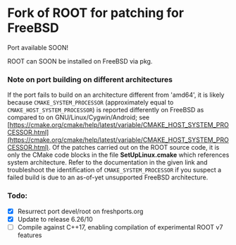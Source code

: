 # Fork of ROOT for patching for FreeBSD

Port available SOON!

ROOT can SOON be installed on FreeBSD via pkg.

### Note on port building on different architectures

If the port fails to build on an architecture different from 'amd64', it is likely because `CMAKE_SYSTEM_PROCESSOR` (approximately equal to `CMAKE_HOST_SYSTEM_PROCESSOR`) is reported differently on FreeBSD as compared to on GNU/Linux/Cygwin/Android; see [https://cmake.org/cmake/help/latest/variable/CMAKE_HOST_SYSTEM_PROCESSOR.html](https://cmake.org/cmake/help/latest/variable/CMAKE_HOST_SYSTEM_PROCESSOR.html).
Of the patches carried out on the ROOT source code, it is only the CMake code blocks in the file **SetUpLinux.cmake** which references system architecture.
Refer to the documentation in the given link and troubleshoot the identification of `CMAKE_SYSTEM_PROCESSOR` if you suspect a failed build is due to an as-of-yet unsupported FreeBSD architecture.

### Todo:

- [x] Resurrect port devel/root on freshports.org
- [x] Update to release 6.26/10
- [ ] Compile against C++17, enabling compilation of experimental ROOT v7 features
